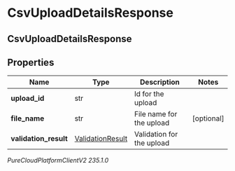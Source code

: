# CsvUploadDetailsResponse

## CsvUploadDetailsResponse

## Properties

|Name | Type | Description | Notes|
|------------ | ------------- | ------------- | -------------|
| **upload_id** | str | Id for the upload | |
| **file_name** | str | File name for the upload | [optional] |
| **validation_result** | [ValidationResult](ValidationResult) | Validation for the upload | |



_PureCloudPlatformClientV2 235.1.0_

